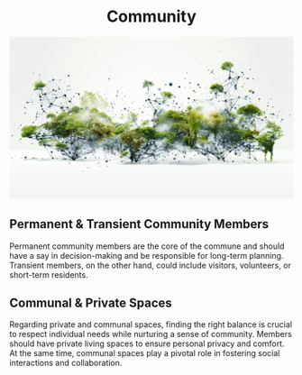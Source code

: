 <h1 align="center"> Community </h1>

<p align="center" width="100%"><img src="../images/community.png" /></p>

## Permanent & Transient Community Members

Permanent community members are the core of the commune and should have a say in decision-making and be responsible for long-term planning. Transient members, on the other hand, could include visitors, volunteers, or short-term residents. 

##  Communal & Private Spaces

Regarding private and communal spaces, finding the right balance is crucial to respect individual needs while nurturing a sense of community. Members should have private living spaces to ensure personal privacy and comfort. At the same time, communal spaces play a pivotal role in fostering social interactions and collaboration.